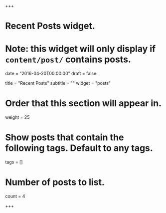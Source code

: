 +++
# Recent Posts widget.
# Note: this widget will only display if `content/post/` contains posts.

date = "2016-04-20T00:00:00"
draft = false

title = "Recent Posts"
subtitle = ""
widget = "posts"

# Order that this section will appear in.
weight = 25

# Show posts that contain the following tags. Default to any tags.
tags = []

# Number of posts to list.
count = 4

+++

